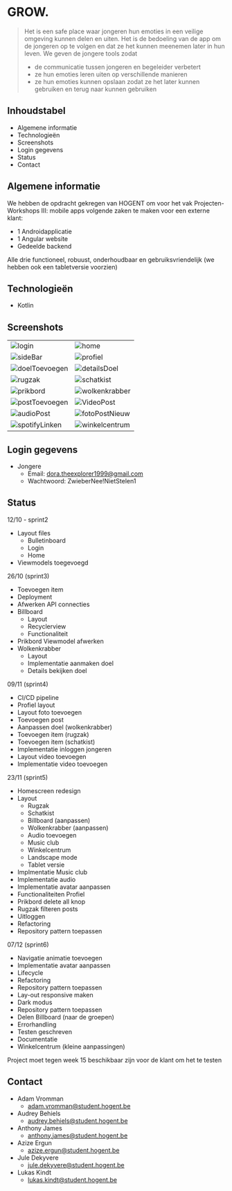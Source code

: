 # GROW.
> Het is een safe place waar jongeren hun emoties in een veilige omgeving kunnen delen en uiten.
Het is de bedoeling van de app om de jongeren op te volgen en dat ze het kunnen meenemen later in hun leven. 
We geven de jongere tools zodat
  > - de communicatie tussen jongeren en begeleider verbetert 
  > - ze hun emoties leren uiten op verschillende manieren
  > - ze hun emoties kunnen opslaan zodat ze het later kunnen gebruiken en terug naar kunnen gebruiken

## Inhoudstabel
* Algemene informatie
* Technologieën
* Screenshots
* Login gegevens
* Status
* Contact

## Algemene informatie
We hebben de opdracht gekregen van HOGENT om voor het vak Projecten-Workshops III: mobile apps volgende zaken te maken voor een externe klant: 
- 1 Androidapplicatie
- 1 Angular website
- Gedeelde backend

 Alle drie functioneel, robuust, onderhoudbaar en gebruiksvriendelijk
 (we hebben ook een tabletversie voorzien) 

## Technologieën
- Kotlin

## Screenshots

|   |  |
| ------------- | ------------- |
| ![login](mockups/login.png)  | ![home](mockups/home.png)   |
| ![sideBar](mockups/sideBar.png)  | ![profiel](mockups/profiel.png)  |
| ![doelToevoegen](mockups/doelToevoegen.png)  | ![detailsDoel](mockups/detailsDoel.png)  |
| ![rugzak](mockups/rugzak.png)  | ![schatkist](mockups/schatkist.png)  |
| ![prikbord](mockups/prikbord.png)  | ![wolkenkrabber](mockups/wolkenkrabber.png)  |
| ![postToevoegen](mockups/postToevoegen.png)  | ![VideoPost](mockups/VideoPost.png)  |
| ![audioPost](mockups/audioPost.png)  | ![fotoPostNieuw](mockups/tekstPostNieuw.png)  |
| ![spotifyLinken](mockups/spotifyLinken.png)  | ![winkelcentrum](mockups/winkelcentrum.png)  |


## Login gegevens
- Jongere
  - Email: dora.theexplorer1999@gmail.com
  - Wachtwoord: ZwieberNee!NietStelen1
  
## Status

12/10 - sprint2
- Layout files
  - Bulletinboard
  - Login
  - Home
- Viewmodels toegevoegd

26/10 (sprint3)
- Toevoegen item
- Deployment
- Afwerken API connecties
- Billboard
  - Layout
  - Recyclerview
  - Functionaliteit
- Prikbord Viewmodel afwerken
- Wolkenkrabber
  - Layout
  - Implementatie aanmaken doel
  - Details bekijken doel

09/11 (sprint4)
- CI/CD pipeline
- Profiel layout
- Layout foto toevoegen
- Toevoegen post
- Aanpassen doel (wolkenkrabber)
- Toevoegen item (rugzak)
- Toevoegen item (schatkist)
- Implementatie inloggen jongeren
- Layout video toevoegen
- Implementatie video toevoegen

23/11 (sprint5)
- Homescreen redesign
- Layout
  - Rugzak
  - Schatkist
  - Billboard (aanpassen)
  - Wolkenkrabber (aanpassen)
  - Audio toevoegen
  - Music club
  - Winkelcentrum
  - Landscape mode
  - Tablet versie
- Implmentatie Music club
- Implementatie audio
- Implementatie avatar aanpassen 
- Functionaliteiten Profiel
- Prikbord delete all knop
- Rugzak filteren posts
- Uitloggen
- Refactoring
- Repository pattern toepassen

07/12 (sprint6)
- Navigatie animatie toevoegen
- Implementatie avatar aanpassen
- Lifecycle
- Refactoring
- Repository pattern toepassen
- Lay-out responsive maken 
- Dark modus
- Repository pattern toepassen
- Delen Billboard (naar de groepen)
- Errorhandling
- Testen geschreven
- Documentatie
- Winkelcentrum (kleine aanpassingen)

Project moet tegen week 15 beschikbaar zijn voor de klant om het te testen

## Contact
- Adam Vromman
  - adam.vromman@student.hogent.be
- Audrey Behiels
  - audrey.behiels@student.hogent.be
- Anthony James
  - anthony.james@student.hogent.be
- Azize Ergun
  - azize.ergun@student.hogent.be
- Jule Dekyvere
  - jule.dekyvere@student.hogent.be
- Lukas Kindt
  - lukas.kindt@student.hogent.be
